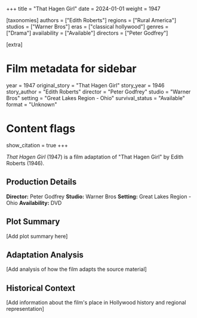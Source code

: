 +++
title = "That Hagen Girl"
date = 2024-01-01
weight = 1947

[taxonomies]
authors = ["Edith Roberts"]
regions = ["Rural America"]
studios = ["Warner Bros"]
eras = ["classical hollywood"]
genres = ["Drama"]
availability = ["Available"]
directors = ["Peter Godfrey"]

[extra]
# Film metadata for sidebar
year = 1947
original_story = "That Hagen Girl"
story_year = 1946
story_author = "Edith Roberts"
director = "Peter Godfrey"
studio = "Warner Bros"
setting = "Great Lakes Region - Ohio"
survival_status = "Available"
format = "Unknown"

# Content flags
show_citation = true
+++

*That Hagen Girl* (1947) is a film adaptation of "That Hagen Girl" by Edith Roberts (1946).

## Production Details

**Director:** Peter Godfrey
**Studio:** Warner Bros
**Setting:** Great Lakes Region - Ohio
**Availability:** DVD

## Plot Summary

[Add plot summary here]

## Adaptation Analysis

[Add analysis of how the film adapts the source material]

## Historical Context

[Add information about the film's place in Hollywood history and regional representation]